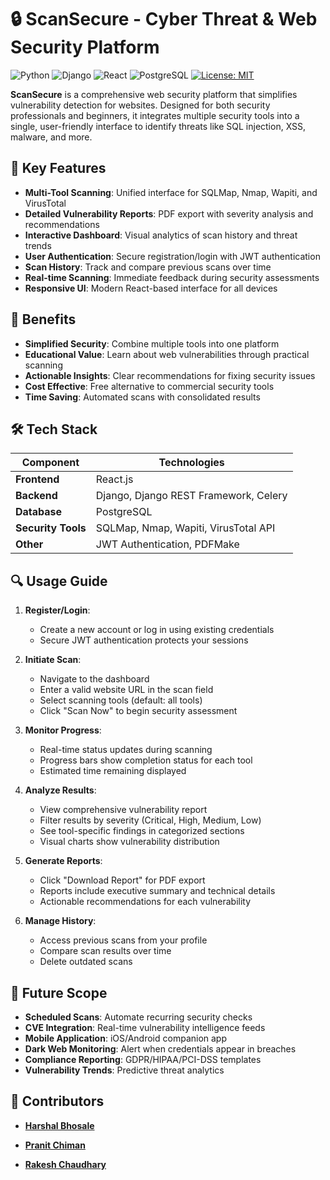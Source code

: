 # 🔒 ScanSecure - Cyber Threat & Web Security Platform

![Python](https://img.shields.io/badge/python-3.9+-blue.svg)
![Django](https://img.shields.io/badge/django-4.2-brightgreen.svg)
![React](https://img.shields.io/badge/react-18.2-blue.svg)
![PostgreSQL](https://img.shields.io/badge/postgresql-15-blue.svg)
[![License: MIT](https://img.shields.io/badge/License-MIT-yellow.svg)](https://opensource.org/licenses/MIT)

**ScanSecure** is a comprehensive web security platform that simplifies vulnerability detection for websites. Designed for both security professionals and beginners, it integrates multiple security tools into a single, user-friendly interface to identify threats like SQL injection, XSS, malware, and more.

## 🌟 Key Features
- **Multi-Tool Scanning**: Unified interface for SQLMap, Nmap, Wapiti, and VirusTotal
- **Detailed Vulnerability Reports**: PDF export with severity analysis and recommendations
- **Interactive Dashboard**: Visual analytics of scan history and threat trends
- **User Authentication**: Secure registration/login with JWT authentication
- **Scan History**: Track and compare previous scans over time
- **Real-time Scanning**: Immediate feedback during security assessments
- **Responsive UI**: Modern React-based interface for all devices

## 🚀 Benefits
- **Simplified Security**: Combine multiple tools into one platform
- **Educational Value**: Learn about web vulnerabilities through practical scanning
- **Actionable Insights**: Clear recommendations for fixing security issues
- **Cost Effective**: Free alternative to commercial security tools
- **Time Saving**: Automated scans with consolidated results

## 🛠 Tech Stack
| Component | Technologies |
|-----------|--------------|
| **Frontend** | React.js |
| **Backend** | Django, Django REST Framework, Celery |
| **Database** | PostgreSQL |
| **Security Tools** | SQLMap, Nmap, Wapiti, VirusTotal API |
| **Other** | JWT Authentication, PDFMake |

## 🔍 Usage Guide
1. **Register/Login**: 
   - Create a new account or log in using existing credentials
   - Secure JWT authentication protects your sessions

2. **Initiate Scan**:
   - Navigate to the dashboard
   - Enter a valid website URL in the scan field
   - Select scanning tools (default: all tools)
   - Click "Scan Now" to begin security assessment

3. **Monitor Progress**:
   - Real-time status updates during scanning
   - Progress bars show completion status for each tool
   - Estimated time remaining displayed

4. **Analyze Results**:
   - View comprehensive vulnerability report
   - Filter results by severity (Critical, High, Medium, Low)
   - See tool-specific findings in categorized sections
   - Visual charts show vulnerability distribution

5. **Generate Reports**:
   - Click "Download Report" for PDF export
   - Reports include executive summary and technical details
   - Actionable recommendations for each vulnerability

6. **Manage History**:
   - Access previous scans from your profile
   - Compare scan results over time
   - Delete outdated scans

## 🔮 Future Scope
-  **Scheduled Scans**: Automate recurring security checks
-  **CVE Integration**: Real-time vulnerability intelligence feeds
-  **Mobile Application**: iOS/Android companion app
-  **Dark Web Monitoring**: Alert when credentials appear in breaches
-  **Compliance Reporting**: GDPR/HIPAA/PCI-DSS templates
-  **Vulnerability Trends**: Predictive threat analytics

## 👥 Contributors
- **[Harshal Bhosale](https://github.com/codehb01)**  

- **[Pranit Chiman](https://github.com/Pranit-DC)**  

- **[Rakesh Chaudhary](https://github.com/Rakesh-hp)**  
